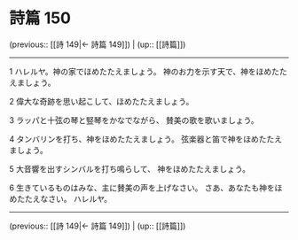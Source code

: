 # 詩篇 150

(previous:: [[詩 149|← 詩篇 149]]) | (up:: [[詩篇]])

***


1 ハレルヤ。神の家でほめたたえましょう。 神のお力を示す天で、神をほめたたえましょう。 

2 偉大な奇跡を思い起こして、ほめたたえましょう。 

3 ラッパと十弦の琴と竪琴をかなでながら、 賛美の歌を歌いましょう。 

4 タンバリンを打ち、神をほめたたえましょう。 弦楽器と笛で神をほめたたえましょう。 

5 大音響を出すシンバルを打ち鳴らして、 神をほめたたえましょう。 

6 生きているものはみな、主に賛美の声を上げなさい。 さあ、あなたも神をほめたたえなさい。 ハレルヤ。

***

(previous:: [[詩 149|← 詩篇 149]]) | (up:: [[詩篇]])
